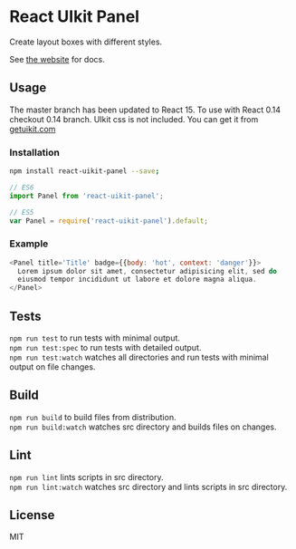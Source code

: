 # React UIkit Panel

Create layout boxes with different styles.

See [the website](http://otissv.github.io/react-uikit-components) for docs.

## Usage

The master branch has been updated to React 15. To use with React 0.14 checkout 0.14 branch.
UIkit css is not included. You can get it from [getuikit.com](http://getuikit.com/)

### Installation

```bash
npm install react-uikit-panel --save;
```
```js
// ES6  
import Panel from 'react-uikit-panel';

// ES5  
var Panel = require('react-uikit-panel').default;
```

### Example

```js
<Panel title='Title' badge={{body: 'hot', context: 'danger'}}>
  Lorem ipsum dolor sit amet, consectetur adipisicing elit, sed do
  eiusmod tempor incididunt ut labore et dolore magna aliqua.
</Panel>
```

## Tests

`npm run test` to run tests with minimal output.  
`npm run test:spec` to run tests with detailed output.  
`npm run test:watch` watches all directories and run tests with minimal output on file changes.

## Build
`npm run build` to build files from distribution.  
`npm run build:watch` watches src directory and builds files on changes.

## Lint
`npm run lint` lints scripts in src directory.  
`npm run lint:watch` watches src directory and lints scripts in src directory.

## License
MIT
